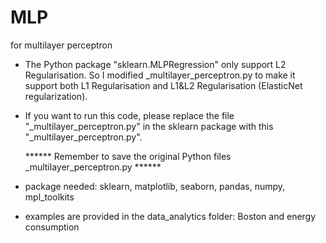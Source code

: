 # MLP

for multilayer perceptron

- The Python package "sklearn.MLPRegression" only support L2 Regularisation. So I modified _multilayer_perceptron.py to make it support both L1 Regularisation and L1&L2 Regularisation (ElasticNet regularization).

- If you want to run this code, please replace the file "_multilayer_perceptron.py" in the sklearn package with this "_multilayer_perceptron.py".

	****** Remember to save the original Python files _multilayer_perceptron.py ******

- package needed: sklearn, matplotlib, seaborn, pandas, numpy, mpl_toolkits

- examples are provided in the data_analytics folder: Boston and energy consumption
